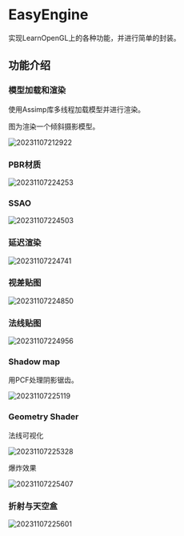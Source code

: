 # EasyEngine
实现LearnOpenGL上的各种功能，并进行简单的封装。 
## 功能介绍
### 模型加载和渲染

使用Assimp库多线程加载模型并进行渲染。

图为渲染一个倾斜摄影模型。

![20231107212922](https://cdn.jsdelivr.net/gh/Magic0Conch/gallery/blogs/pictures/20231107212922.png)


### PBR材质
![20231107224253](https://cdn.jsdelivr.net/gh/Magic0Conch/gallery/blogs/pictures/20231107224253.png)


### SSAO
![20231107224503](https://cdn.jsdelivr.net/gh/Magic0Conch/gallery/blogs/pictures/20231107224503.png)


### 延迟渲染
![20231107224741](https://cdn.jsdelivr.net/gh/Magic0Conch/gallery/blogs/pictures/20231107224741.png)

### 视差贴图
![20231107224850](https://cdn.jsdelivr.net/gh/Magic0Conch/gallery/blogs/pictures/20231107224850.png)

### 法线贴图
![20231107224956](https://cdn.jsdelivr.net/gh/Magic0Conch/gallery/blogs/pictures/20231107224956.png)

### Shadow map
用PCF处理阴影锯齿。

![20231107225119](https://cdn.jsdelivr.net/gh/Magic0Conch/gallery/blogs/pictures/20231107225119.png)

### Geometry Shader
法线可视化

![20231107225328](https://cdn.jsdelivr.net/gh/Magic0Conch/gallery/blogs/pictures/20231107225328.png)

爆炸效果

![20231107225407](https://cdn.jsdelivr.net/gh/Magic0Conch/gallery/blogs/pictures/20231107225407.png)

### 折射与天空盒
![20231107225601](https://cdn.jsdelivr.net/gh/Magic0Conch/gallery/blogs/pictures/20231107225601.png)
